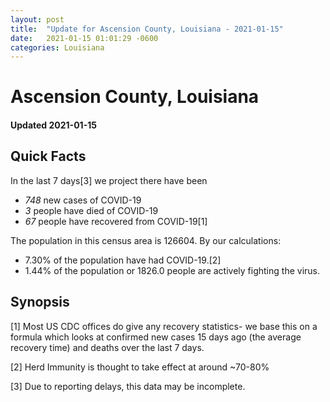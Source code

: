 ```yaml
---
layout: post
title:  "Update for Ascension County, Louisiana - 2021-01-15"
date:   2021-01-15 01:01:29 -0600
categories: Louisiana
---
```


# Ascension County, Louisiana
#### Updated 2021-01-15

## Quick Facts

In the last 7 days[3] we project there have been
- *748* new cases of COVID-19
- *3* people have died of COVID-19
- *67* people have recovered from COVID-19[1]

The population in this census area is 126604. By our calculations:
- 7.30% of the population have had COVID-19.[2]
- 1.44% of the population or 1826.0 people are actively fighting the virus.

## Synopsis




[1] Most US CDC offices do give any recovery statistics- we base this on a formula which looks at confirmed new cases
15 days ago (the average recovery time) and deaths over the last 7 days.

[2] Herd Immunity is thought to take effect at around ~70-80%

[3] Due to reporting delays, this data may be incomplete.
 
    